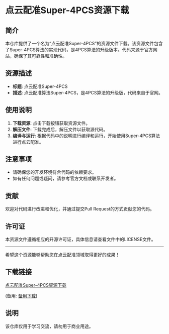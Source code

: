 # 点云配准Super-4PCS资源下载

## 简介
本仓库提供了一个名为“点云配准Super-4PCS”的资源文件下载。该资源文件包含了Super-4PCS算法的实现代码，是4PCS算法的升级版本。代码来源于官方网站，确保了其可靠性和准确性。

## 资源描述
- **标题**: 点云配准Super-4PCS
- **描述**: 点云配准算法Super-4PCS，是4PCS算法的升级版，代码来自于官网。

## 使用说明
1. **下载资源**: 点击下载按钮获取资源文件。
2. **解压文件**: 下载完成后，解压文件以获取源代码。
3. **编译与运行**: 根据代码中的说明进行编译和运行，开始使用Super-4PCS算法进行点云配准。

## 注意事项
- 请确保您的开发环境符合代码的依赖要求。
- 如有任何问题或疑问，请参考官方文档或联系开发者。

## 贡献
欢迎对代码进行改进和优化，并通过提交Pull Request的方式贡献您的代码。

## 许可证
本资源文件遵循相应的开源许可证，具体信息请查看文件中的LICENSE文件。

---

希望这个资源能够帮助您在点云配准领域取得更好的成果！

## 下载链接
[点云配准Super-4PCS资源下载](https://pan.quark.cn/s/3a3845432133) 

(备用: [备用下载](https://pan.baidu.com/s/105UdxwbbzWaH5qC6lOq6uw?pwd=1234))

## 说明

该仓库仅用于学习交流，请勿用于商业用途。
